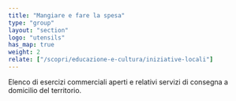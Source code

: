 ```yaml
---
title: "Mangiare e fare la spesa"
type: "group"
layout: "section"
logo: "utensils"
has_map: true
weight: 2
relate: ["/scopri/educazione-e-cultura/iniziative-locali"]
---
```


Elenco di esercizi commerciali aperti e relativi servizi di consegna a domicilio del territorio.
